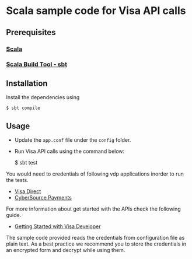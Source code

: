 # Scala sample code for Visa API calls

## Prerequisites

### [Scala](https://www.scala-lang.org/download/install.html)
### [Scala Build Tool - sbt](http://www.scala-sbt.org/0.13/docs/Setup.html)

## Installation

Install the dependencies using 
	
	$ sbt compile

## Usage

* Update the `app.conf` file under the `config` folder.

* Run Visa API calls using the command below:

	$ sbt test

You would need to credentials of following vdp applications inorder to run the tests.

* [Visa Direct](https://developer.visa.com/products/visa_direct/reference)
* [CyberSource Payments](https://developer.visa.com/products/cybersource/reference)

For more information about get started with the APIs check the following guide.

* [Getting Started with Visa Developer](https://developer.visa.com/vdpguide#get-started-overview)

The sample code provided reads the credentials from configuration file as plain text. As a best practice we recommend you to store the credentials in an encrypted form and decrypt while using them.
